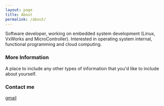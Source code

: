 ```yaml
---
layout: page
title: About
permalink: /about/
---
```


Software developer, working on embedded system development (Linux, VxWorks and MicroController). Interested in operating system internal, functional programming and cloud computing.

### More Information

A place to include any other types of information that you'd like to include about yourself. 

### Contact me

[gmail](mailto:phyomh@gmail.com)

